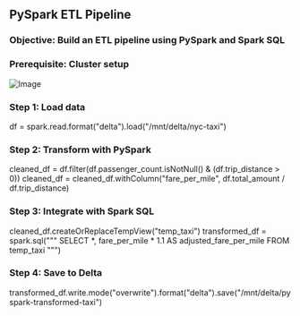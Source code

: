 ## PySpark ETL Pipeline
### Objective: Build an ETL pipeline using PySpark and Spark SQL

### Prerequisite: Cluster setup

![Image](https://github.com/user-attachments/assets/6c06ed37-266e-497a-a4d7-c34d6093f1dd)


### Step 1: Load data
df = spark.read.format("delta").load("/mnt/delta/nyc-taxi")



### Step 2: Transform with PySpark
cleaned_df = df.filter(df.passenger_count.isNotNull() & (df.trip_distance > 0))
cleaned_df = cleaned_df.withColumn("fare_per_mile", df.total_amount / df.trip_distance)

### Step 3: Integrate with Spark SQL
cleaned_df.createOrReplaceTempView("temp_taxi")
transformed_df = spark.sql("""
SELECT *, fare_per_mile * 1.1 AS adjusted_fare_per_mile
FROM temp_taxi
""")

### Step 4: Save to Delta
transformed_df.write.mode("overwrite").format("delta").save("/mnt/delta/pyspark-transformed-taxi")
